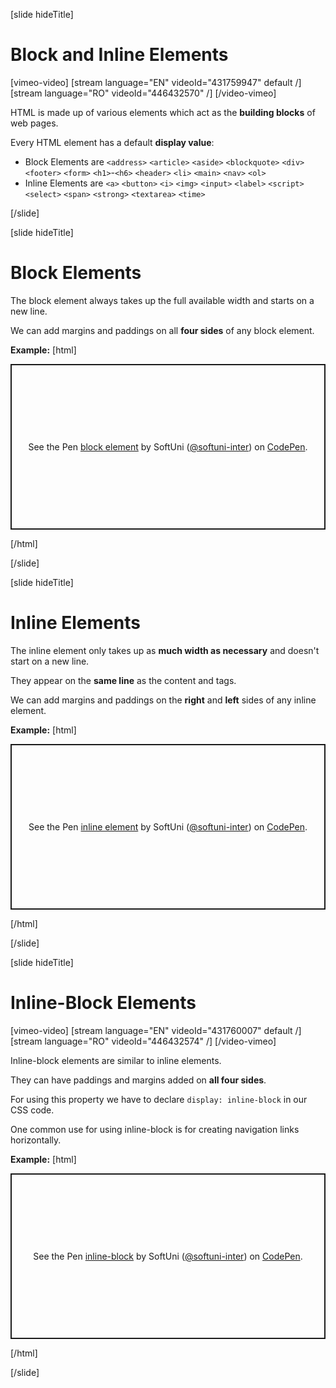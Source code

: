 
[slide hideTitle]

# Block and Inline Elements

[vimeo-video]
[stream language="EN" videoId="431759947" default /]
[stream language="RO" videoId="446432570" /]
[/video-vimeo]

HTML is made up of various elements which act as the **building blocks** of web pages. 

Every HTML element has a default **display value**:
* Block Elements are `<address>` `<article>` `<aside>` `<blockquote>` `<div>` `<footer>` `<form>` `<h1>`-`<h6>` `<header>` `<li>` `<main>` `<nav>` `<ol>`
* Inline Elements are `<a>` `<button>` `<i>` `<img>` `<input>` `<label>`  `<script>` `<select>`  `<span>` `<strong>` `<textarea>` `<time>`

[/slide]

[slide hideTitle]
# Block Elements

The block element always takes up the full available width and starts on a new line.

We can add margins and paddings on all **four sides** of any block element.

**Example:**
[html]
<p class="codepen" data-height="265" data-theme-id="39135" data-default-tab="result" data-user="softuni-inter" data-slug-hash="GRpXKQa" style="height: 265px; box-sizing: border-box; display: flex; align-items: center; justify-content: center; border: 2px solid; margin: 1em 0; padding: 1em;" data-pen-title="block element">
  <span>See the Pen <a href="https://codepen.io/softuni-inter/pen/GRpXKQa">
  block element</a> by SoftUni (<a href="https://codepen.io/softuni-inter">@softuni-inter</a>)
  on <a href="https://codepen.io">CodePen</a>.</span>
</p>
<script async src="https://static.codepen.io/assets/embed/ei.js"></script>

[/html]

[/slide]

[slide hideTitle]
# Inline Elements

The inline element only takes up as **much width as necessary** and doesn't start on a new line.

They appear on the **same line** as the content and tags.

We can add margins and paddings on the **right** and **left** sides of any inline element.

**Example:**
[html]
<p class="codepen" data-height="265" data-theme-id="39135" data-default-tab="result" data-user="softuni-inter" data-slug-hash="BaoOBGN" style="height: 265px; box-sizing: border-box; display: flex; align-items: center; justify-content: center; border: 2px solid; margin: 1em 0; padding: 1em;" data-pen-title="inline element">
  <span>See the Pen <a href="https://codepen.io/softuni-inter/pen/BaoOBGN">
  inline element</a> by SoftUni (<a href="https://codepen.io/softuni-inter">@softuni-inter</a>)
  on <a href="https://codepen.io">CodePen</a>.</span>
</p>
<script async src="https://static.codepen.io/assets/embed/ei.js"></script>

[/html]

[/slide]

[slide hideTitle]
# Inline-Block Elements

[vimeo-video]
[stream language="EN" videoId="431760007" default /]
[stream language="RO" videoId="446432574" /]
[/video-vimeo]

Inline-block elements are similar to inline elements.

They can have paddings and margins added on **all four sides**.

For using this property we have to declare `display: inline-block` in our CSS code.

One common use for using inline-block is for creating navigation links horizontally.

**Example:**
[html]
<p class="codepen" data-height="265" data-theme-id="39135" data-default-tab="result" data-user="softuni-inter" data-slug-hash="LYpJPqX" style="height: 265px; box-sizing: border-box; display: flex; align-items: center; justify-content: center; border: 2px solid; margin: 1em 0; padding: 1em;" data-pen-title="inline-block">
  <span>See the Pen <a href="https://codepen.io/softuni-inter/pen/LYpJPqX">
  inline-block</a> by SoftUni (<a href="https://codepen.io/softuni-inter">@softuni-inter</a>)
  on <a href="https://codepen.io">CodePen</a>.</span>
</p>
<script async src="https://static.codepen.io/assets/embed/ei.js"></script>

[/html]

[/slide]
